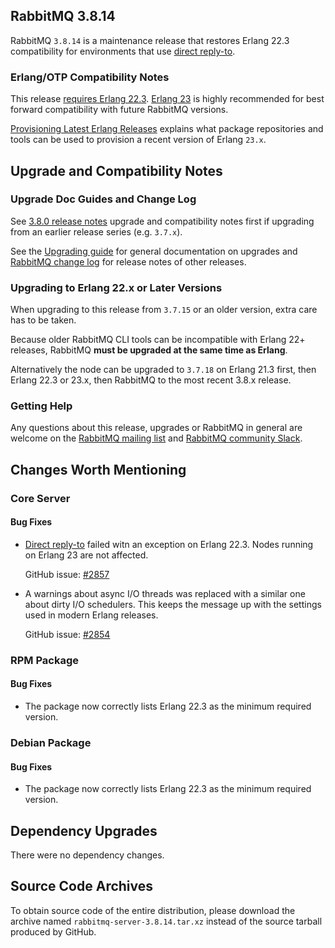 ## RabbitMQ 3.8.14

RabbitMQ `3.8.14` is a maintenance release that restores
Erlang 22.3 compatibility for environments that use [direct reply-to](/direct-reply-to.html).

### Erlang/OTP Compatibility Notes

This release [requires Erlang 22.3](https://www.rabbitmq.com/which-erlang.html).
[Erlang 23](http://blog.erlang.org/OTP-23-Highlights/) is highly recommended
for best forward compatibility with future RabbitMQ versions.

[Provisioning Latest Erlang Releases](https://www.rabbitmq.com/which-erlang.html#erlang-repositories) explains
what package repositories and tools can be used to provision a recent version of Erlang `23.x`.


## Upgrade and Compatibility Notes

### Upgrade Doc Guides and Change Log

See [3.8.0 release notes](https://github.com/rabbitmq/rabbitmq-server/releases/tag/v3.8.0) upgrade and
compatibility notes first if upgrading from an earlier release series (e.g. `3.7.x`).

See the [Upgrading guide](https://www.rabbitmq.com/upgrade.html) for general documentation on upgrades and
[RabbitMQ change log](https://www.rabbitmq.com/changelog.html) for release notes of other releases.

### Upgrading to Erlang 22.x or Later Versions

When upgrading to this release from `3.7.15` or an older version, extra care has to be taken.

Because older RabbitMQ CLI tools can be incompatible with Erlang 22+ releases,
RabbitMQ **must be upgraded at the same time as Erlang**.

Alternatively the node can be upgraded to `3.7.18` on Erlang 21.3 first,
then Erlang 22.3 or 23.x, then RabbitMQ to the most recent 3.8.x release.

### Getting Help

Any questions about this release, upgrades or RabbitMQ in general are welcome on the [RabbitMQ mailing list](https://groups.google.com/forum/#!forum/rabbitmq-users)
and [RabbitMQ community Slack](https://rabbitmq-slack.herokuapp.com/).


## Changes Worth Mentioning

### Core Server

#### Bug Fixes

 * [Direct reply-to](https://www.rabbitmq.com/direct-reply-to.html) failed witn an exception on Erlang 22.3.
   Nodes running on Erlang 23 are not affected.

   GitHub issue: [#2857](https://github.com/rabbitmq/rabbitmq-server/pull/2857)

 * A warnings about async I/O threads was replaced with a similar one about dirty I/O
   schedulers. This keeps the message up with the settings used in modern Erlang releases.

   GitHub issue: [#2854](https://github.com/rabbitmq/rabbitmq-server/pull/2854)


### RPM Package

#### Bug Fixes

 * The package now correctly lists Erlang 22.3 as the minimum required version.

### Debian Package

#### Bug Fixes

 * The package now correctly lists Erlang 22.3 as the minimum required version.



## Dependency Upgrades

 There were no dependency changes.


## Source Code Archives

To obtain source code of the entire distribution, please download the archive named `rabbitmq-server-3.8.14.tar.xz`
instead of the source tarball produced by GitHub.

